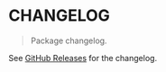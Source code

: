 # CHANGELOG

> Package changelog.

See [GitHub Releases](https://github.com/stdlib-js/stats-base-dmaxsorted/releases) for the changelog.